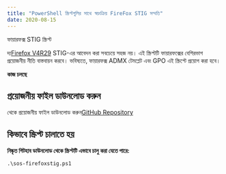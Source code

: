 ```yaml
---
title: "PowerShell স্ক্রিপ্টগুলির সাথে স্বয়ংক্রিয় FireFox STIG সম্মতি"
date: 2020-08-15
---
```


ফায়ারফক্স STIG স্ক্রিপ্ট

দ্য[Firefox V4R29](https://dl.dod.cyber.mil/wp-content/uploads/stigs/zip/U_MOZ_FireFox_V4R29_STIG.zip) STIG-এর আবেদন করা সবচেয়ে সহজ নয়।
এই স্ক্রিপ্টটি ফায়ারফক্সের বেশিরভাগ প্রয়োজনীয় নীতি বাস্তবায়ন করবে। ভবিষ্যতে, ফায়ারফক্স ADMX টেমপ্লেট এবং GPO এই স্ক্রিপ্টে প্রয়োগ করা হবে।

**কাজ চলছে**

## প্রয়োজনীয় ফাইল ডাউনলোড করুন

থেকে প্রয়োজনীয় ফাইল ডাউনলোড করুন[GitHub Repository](https://github.com/simeononsecurity/FireFox-STIG-Script)

## কিভাবে স্ক্রিপ্ট চালাতে হয়


**নিষ্কৃত গিটহাব ডাউনলোড থেকে স্ক্রিপ্টটি এভাবে চালু করা যেতে পারে:**
```
.\sos-firefoxstig.ps1
```